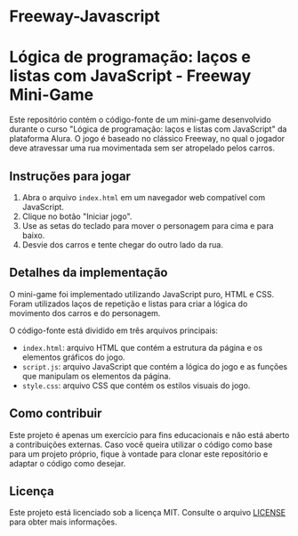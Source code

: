 # Freeway-Javascript

# Lógica de programação: laços e listas com JavaScript - Freeway Mini-Game

Este repositório contém o código-fonte de um mini-game desenvolvido durante o curso "Lógica de programação: laços e listas com JavaScript" da plataforma Alura. O jogo é baseado no clássico Freeway, no qual o jogador deve atravessar uma rua movimentada sem ser atropelado pelos carros.

## Instruções para jogar

1. Abra o arquivo `index.html` em um navegador web compatível com JavaScript.
2. Clique no botão "Iniciar jogo".
3. Use as setas do teclado para mover o personagem para cima e para baixo.
4. Desvie dos carros e tente chegar do outro lado da rua.

## Detalhes da implementação

O mini-game foi implementado utilizando JavaScript puro, HTML e CSS. Foram utilizados laços de repetição e listas para criar a lógica do movimento dos carros e do personagem.

O código-fonte está dividido em três arquivos principais:

- `index.html`: arquivo HTML que contém a estrutura da página e os elementos gráficos do jogo.
- `script.js`: arquivo JavaScript que contém a lógica do jogo e as funções que manipulam os elementos da página.
- `style.css`: arquivo CSS que contém os estilos visuais do jogo.

## Como contribuir

Este projeto é apenas um exercício para fins educacionais e não está aberto a contribuições externas. Caso você queira utilizar o código como base para um projeto próprio, fique à vontade para clonar este repositório e adaptar o código como desejar.

## Licença

Este projeto está licenciado sob a licença MIT. Consulte o arquivo [LICENSE](LICENSE) para obter mais informações.
